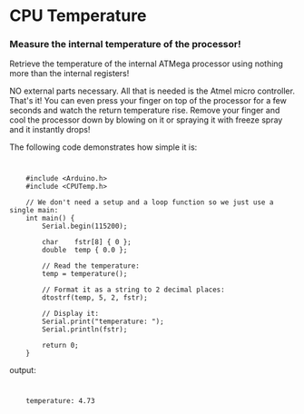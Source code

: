 # CPU Temperature

### Measure the internal temperature of the processor!

Retrieve the temperature of the internal ATMega processor using nothing more than the internal registers!

NO external parts necessary.  All that is needed is the Atmel micro controller.  That's it!  You can even press your finger on top of the processor for a few seconds and watch the return temperature rise.  Remove your finger and cool the processor down by blowing on it or spraying it with freeze spray and it instantly drops!

The following code demonstrates how simple it is:

#
```
    #include <Arduino.h>
    #include <CPUTemp.h>
    
    // We don't need a setup and a loop function so we just use a single main:
    int main() {
        Serial.begin(115200);
    
        char    fstr[8] { 0 };
        double  temp { 0.0 };
    
        // Read the temperature:
        temp = temperature();
    
        // Format it as a string to 2 decimal places:
        dtostrf(temp, 5, 2, fstr);
    
        // Display it:
        Serial.print("temperature: ");
        Serial.println(fstr);
    
        return 0;
    }
```

output:

#
```
    temperature: 4.73
```

